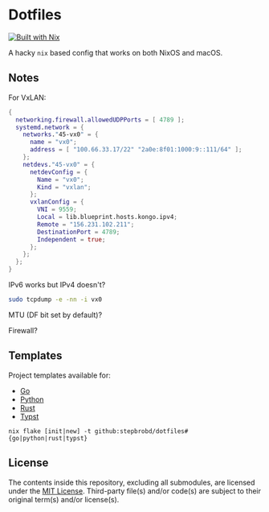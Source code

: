 # Dotfiles

[![Built with Nix](https://builtwithnix.org/badge.svg)](https://builtwithnix.org)

A hacky `nix` based config that works on both NixOS and macOS.

## Notes

For VxLAN:

```nix
{
  networking.firewall.allowedUDPPorts = [ 4789 ];
  systemd.network = {
    networks."45-vx0" = {
      name = "vx0";
      address = [ "100.66.33.17/22" "2a0e:8f01:1000:9::111/64" ];
    };
    netdevs."45-vx0" = {
      netdevConfig = {
        Name = "vx0";
        Kind = "vxlan";
      };
      vxlanConfig = {
        VNI = 9559;
        Local = lib.blueprint.hosts.kongo.ipv4;
        Remote = "156.231.102.211";
        DestinationPort = 4789;
        Independent = true;
      };
    };
  };
}
```

IPv6 works but IPv4 doesn't?

```sh
sudo tcpdump -e -nn -i vx0
```

MTU (DF bit set by default)?

Firewall?

## Templates

Project templates available for:

- [Go](/templates/go)
- [Python](/templates/python)
- [Rust](/templates/rust)
- [Typst](/templates/typst)

```shell
nix flake [init|new] -t github:stepbrobd/dotfiles#{go|python|rust|typst}
```

## License

The contents inside this repository, excluding all submodules, are licensed under the [MIT License](license.txt).
Third-party file(s) and/or code(s) are subject to their original term(s) and/or license(s).
